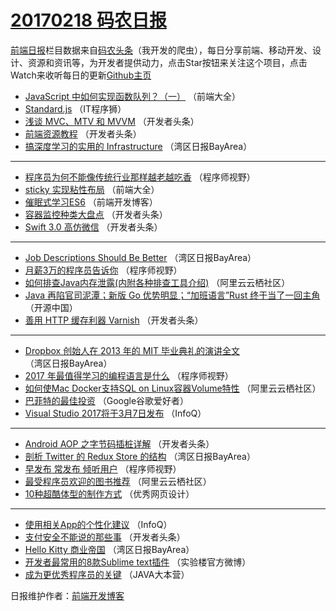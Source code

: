 # [20170218 码农日报](https://github.com/kujian/frontendDaily/blob/master/2017/02/18.md)

[前端日报](http://caibaojian.com/c/news)栏目数据来自[码农头条](http://hao.caibaojian.com/)（我开发的爬虫），每日分享前端、移动开发、设计、资源和资讯等，为开发者提供动力，点击Star按钮来关注这个项目，点击Watch来收听每日的更新[Github主页](https://github.com/kujian/frontendDaily)
* [JavaScript 中如何实现函数队列？（一）](http://hao.caibaojian.com/26722.html) （前端大全）
* [Standard.js](http://hao.caibaojian.com/26770.html) （IT程序狮）
* [浅谈 MVC、MTV 和 MVVM](http://hao.caibaojian.com/26733.html) （开发者头条）
* [前端资源教程](http://hao.caibaojian.com/26783.html) （开发者头条）
* [搞深度学习的实用的 Infrastructure](http://hao.caibaojian.com/26711.html) （湾区日报BayArea）

***
* [程序员为何不能像传统行业那样越老越吃香](http://hao.caibaojian.com/26757.html) （程序师视野）
* [sticky 实现粘性布局](http://hao.caibaojian.com/26723.html) （前端大全）
* [催眠式学习ES6](http://hao.caibaojian.com/26771.html) （前端开发博客）
* [容器监控种类大盘点](http://hao.caibaojian.com/26734.html) （开发者头条）
* [Swift 3.0 高仿微信](http://hao.caibaojian.com/26784.html) （开发者头条）

***
* [Job Descriptions Should Be Better](http://hao.caibaojian.com/26712.html) （湾区日报BayArea）
* [月薪3万的程序员告诉你](http://hao.caibaojian.com/26758.html) （程序师视野）
* [如何排查Java内存泄露(内附各种排查工具介绍)](http://hao.caibaojian.com/26724.html) （阿里云云栖社区）
* [Java 再陷官司泥潭；新版 Go 优势明显；“加班语言”Rust 终于当了一回主角](http://hao.caibaojian.com/26772.html) （开源中国）
* [善用 HTTP 缓存利器 Varnish](http://hao.caibaojian.com/26735.html) （开发者头条）

***
* [Dropbox 创始人在 2013 年的 MIT 毕业典礼的演讲全文](http://hao.caibaojian.com/26713.html) （湾区日报BayArea）
* [2017 年最值得学习的编程语言是什么](http://hao.caibaojian.com/26759.html) （程序师视野）
* [如何使Mac Docker支持SQL on Linux容器Volume特性](http://hao.caibaojian.com/26725.html) （阿里云云栖社区）
* [巴菲特的最佳投资](http://hao.caibaojian.com/26773.html) （Google谷歌爱好者）
* [Visual Studio 2017将于3月7日发布](http://hao.caibaojian.com/26701.html) （InfoQ）

***
* [Android AOP 之字节码插桩详解](http://hao.caibaojian.com/26736.html) （开发者头条）
* [剖析 Twitter 的 Redux Store 的结构](http://hao.caibaojian.com/26714.html) （湾区日报BayArea）
* [早发布 常发布 倾听用户](http://hao.caibaojian.com/26760.html) （程序师视野）
* [最受程序员欢迎的图书推荐](http://hao.caibaojian.com/26726.html) （阿里云云栖社区）
* [10种超酷体型的制作方式](http://hao.caibaojian.com/26774.html) （优秀网页设计）

***
* [使用相关App的个性化建议](http://hao.caibaojian.com/26702.html) （InfoQ）
* [支付安全不能说的那些事](http://hao.caibaojian.com/26737.html) （开发者头条）
* [Hello Kitty 商业帝国](http://hao.caibaojian.com/26715.html) （湾区日报BayArea）
* [开发者最常用的8款Sublime text插件](http://hao.caibaojian.com/26762.html) （实验楼官方微博）
* [成为更优秀程序员的关键](http://hao.caibaojian.com/26727.html) （JAVA大本营）

日报维护作者：[前端开发博客](http://caibaojian.com/) 